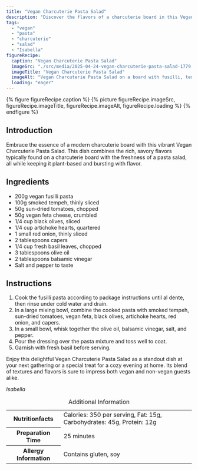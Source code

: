 ```yaml
---
title: "Vegan Charcuterie Pasta Salad"
description: "Discover the flavors of a charcuterie board in this Vegan Charcuterie Pasta Salad, blending smoky tempeh with sun-dried tomatoes and artichokes in a refreshing pasta base."
tags:
  - "vegan"
  - "pasta"
  - "charcuterie"
  - "salad"
  - "Isabella"
figureRecipe: 
  caption: "Vegan Charcuterie Pasta Salad"
  imageSrc: "./src/media/2025-04-24-vegan-charcuterie-pasta-salad-1779.png"
  imageTitle: "Vegan Charcuterie Pasta Salad"
  imageAlt: "Vegan Charcuterie Pasta Salad on a board with fusilli, tempeh, sun-dried tomatoes, vegan feta, olives, artichokes, red onion, capers, and basil, dressed in olive oil and balsamic."
  loading: "eager"
---
```


{% figure figureRecipe.caption %}
{% picture figureRecipe.imageSrc, figureRecipe.imageTitle, figureRecipe.imageAlt, figureRecipe.loading %}
{% endfigure %}

## Introduction

Embrace the essence of a modern charcuterie board with this vibrant Vegan Charcuterie Pasta Salad. This dish combines the rich, savory flavors typically found on a charcuterie board with the freshness of a pasta salad, all while keeping it plant-based and bursting with flavor.

## Ingredients

- 200g vegan fusilli pasta
- 100g smoked tempeh, thinly sliced
- 50g sun-dried tomatoes, chopped
- 50g vegan feta cheese, crumbled
- 1/4 cup black olives, sliced
- 1/4 cup artichoke hearts, quartered
- 1 small red onion, thinly sliced
- 2 tablespoons capers
- 1/4 cup fresh basil leaves, chopped
- 3 tablespoons olive oil
- 2 tablespoons balsamic vinegar
- Salt and pepper to taste

## Instructions

1. Cook the fusilli pasta according to package instructions until al dente, then rinse under cold water and drain.
2. In a large mixing bowl, combine the cooked pasta with smoked tempeh, sun-dried tomatoes, vegan feta, black olives, artichoke hearts, red onion, and capers.
3. In a small bowl, whisk together the olive oil, balsamic vinegar, salt, and pepper.
4. Pour the dressing over the pasta mixture and toss well to coat.
5. Garnish with fresh basil before serving.

Enjoy this delightful Vegan Charcuterie Pasta Salad as a standout dish at your next gathering or a special treat for a cozy evening at home. Its blend of textures and flavors is sure to impress both vegan and non-vegan guests alike.

*Isabella*

<table><caption class='sr-only'>Additional Information</caption><tr><th>Nutritionfacts</th><td>Calories: 350 per serving, Fat: 15g, Carbohydrates: 45g, Protein: 12g&nbsp;</td></tr><tr><th>Preparation Time</th><td>25 minutes&nbsp;</td></tr><tr><th>Allergy Information</th><td>Contains gluten, soy&nbsp;</td></tr></table>

